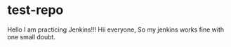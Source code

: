 # test-repo
Hello I am practicing Jenkins!!!
Hii everyone, So my jenkins works fine with one small doubt.
